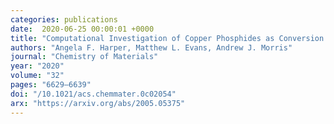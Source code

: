 ```yaml
---
categories: publications
date:  2020-06-25 00:00:01 +0000
title: "Computational Investigation of Copper Phosphides as Conversion Anodes for Lithium-Ion Batteries"
authors: "Angela F. Harper, Matthew L. Evans, Andrew J. Morris"
journal: "Chemistry of Materials"
year: "2020"
volume: "32"
pages: "6629–6639"
doi: "/10.1021/acs.chemmater.0c02054"
arx: "https://arxiv.org/abs/2005.05375"
---
```

